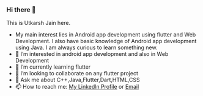 ### Hi there 👋
This is Utkarsh Jain here.
- My main interest lies in Android app development using flutter and Web Development. I also have basic knowledge of Android app development using Java. I am always curious to learn something new.
- 👀 I’m interested in android app development and also in Web Development
- 🌱 I’m currently learning flutter 
- 💞 I’m looking to collaborate on any flutter project
- 💬 Ask me about C++,Java,Flutter,Dart,HTML,CSS
- 📫 How to reach me: [My Linkedln Profile](https://www.linkedin.com/in/utkarsh-jain3168/) or [Email](mailto:342000utkarsh@gmail.com)
